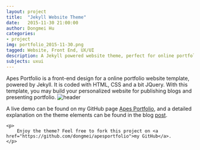 ```yaml
---
layout: project
title:  "Jekyll Website Theme"
date:   2015-11-30 21:00:00
author: Dongmei Hu
categories:
- project
img: portfolio_2015-11-30.png
tagged: Website, Front End, UX/UI
description: A Jekyll powered website theme, perfect for online portfolio. Published on GitHub for downloading.
subjects: uxui
---
```


Apes Portfolio is a front-end design for a online portfolio website template, powered by Jekyll. It is coded with HTML, CSS and a bit JQuery. With this template, you may build your personalized website for publishing blogs and presenting portfolio. 
<img class="center-img topmargin bottommargin-lg" src="{{ site.baseurl }}/assets/img/project/2015-11-30/github.png" alt="header" title="Persona">

<div class="row bottommargin">
	<p>
		A live demo can be found on my GitHub page <a href="http://dongmei.github.io/apesportfolio/">Apes Portfolio</a>, and a detailed explanation on the theme elements can be found in the blog <a href="http://dongmei.github.io/apesportfolio/blog/theme/Theme-Elements">post</a>.
	</p>

	<p>
		Enjoy the theme? Feel free to fork this project on <a href="https://github.com/dongmei/apesportfolio">my GitHub</a>.  
	</p>
	
</div>
